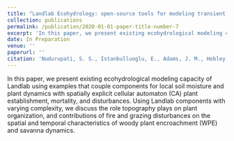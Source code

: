 ```yaml
---
title: "Landlab Ecohydrology: open-source tools for modeling transient ecosystems"
collection: publications
permalink: /publication/2020-01-01-paper-title-number-7
excerpt: 'In this paper, we present existing ecohydrological modeling capacity of Landlab using examples that couple components for local soil moisture and plant dynamics with spatially explicit cellular automaton (CA) plant establishment, mortality, and disturbances. Using Landlab components with varying complexity, we discuss the role topography plays on plant organization, and contributions of fire and grazing disturbances on the spatial and temporal characteristics of woody plant encroachment (WPE) and savanna dynamics.'
date: In Preparation
venue: ''
paperurl: ''
citation: 'Nudurupati, S. S., Istanbulluoglu, E., Adams, J. M., Hobley, D. E., Barnhart, K. R., Hutton, E. W., Gasparini, N. M., & Tucker, G. E. (In Prep). Landlab Ecohydrology: a set of open-source components and models to study the effects of climate and disturbance patterns on arid and semiarid ecosystems.'
---
```

In this paper, we present existing ecohydrological modeling capacity of Landlab using examples that couple components for local soil moisture and plant dynamics with spatially explicit cellular automaton (CA) plant establishment, mortality, and disturbances. Using Landlab components with varying complexity, we discuss the role topography plays on plant organization, and contributions of fire and grazing disturbances on the spatial and temporal characteristics of woody plant encroachment (WPE) and savanna dynamics.
